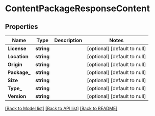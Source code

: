 # ContentPackageResponseContent

## Properties
Name | Type | Description | Notes
------------ | ------------- | ------------- | -------------
**License** | **string** |  | [optional] [default to null]
**Location** | **string** |  | [optional] [default to null]
**Origin** | **string** |  | [optional] [default to null]
**Package_** | **string** |  | [optional] [default to null]
**Size** | **string** |  | [optional] [default to null]
**Type_** | **string** |  | [optional] [default to null]
**Version** | **string** |  | [optional] [default to null]

[[Back to Model list]](../README.md#documentation-for-models) [[Back to API list]](../README.md#documentation-for-api-endpoints) [[Back to README]](../README.md)


